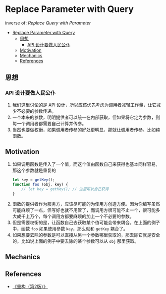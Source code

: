 # Replace Parameter with Query

inverse of: *Replace Query with Parameter*


<!-- TOC -->

- [Replace Parameter with Query](#replace-parameter-with-query)
    - [思想](#思想)
        - [API 设计要做人民公仆](#api-设计要做人民公仆)
    - [Motivation](#motivation)
    - [Mechanics](#mechanics)
    - [References](#references)

<!-- /TOC -->


## 思想
### API 设计要做人民公仆
1. 我们这里讨论的是 API 设计，所以应该优先考虑为调用者减轻工作量，让它减少不必要的参数传递。
2. 一个本来的参数，明明提供者可以统一在内部获取，但如果将它定为参数，则每一个调用者都需要自己计算并传参。
3. 当然也要做权衡，如果调用者传参的好处更明显，那就让调用者传参。比如纯函数。


## Motivation
1. 如果调用函数是传入了一个值，而这个值由函数自己来获得也基本同样容易，那这个参数就是重复的
    ```js
    let key = getKey();
    function foo (obj, key) {
        // let key = getKey(); // 这里可以自己获得
    }
    ```
2. 函数的提供者作为服务方，应该尽可能的为使用方创造方便。因为你编写虽然可能麻烦了一点，但写好也就不用管了，而调用方很可能不止一个，很可能多大成千上万个，每个调用方都要麻烦的加上一个不必要的参数。
3. 但是需要权衡的是，让函数自己去获取某个值可能会带来耦合。在上面的例子中，函数 `foo` 如果使用参数 `key`，那么就和 `getKey` 耦合了。
4. 如果想要去除的参数是可以直接从另一个参数哪里获取的，那去除它就是安全的。比如说上面的例子中要去除的某个参数可以从 `obj` 那里获取。


## Mechanics


## References
* [《重构（第2版）》](https://book.douban.com/subject/33400354/)

